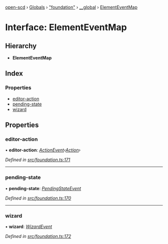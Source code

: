 [open-scd](../README.md) › [Globals](../globals.md) › ["foundation"](../modules/_foundation_.md) › [__global](../modules/_foundation_.__global.md) › [ElementEventMap](_foundation_.__global.elementeventmap.md)

# Interface: ElementEventMap

## Hierarchy

* **ElementEventMap**

## Index

### Properties

* [editor-action](_foundation_.__global.elementeventmap.md#editor-action)
* [pending-state](_foundation_.__global.elementeventmap.md#pending-state)
* [wizard](_foundation_.__global.elementeventmap.md#wizard)

## Properties

###  editor-action

• **editor-action**: *[ActionEvent](../modules/_foundation_.md#actionevent)‹[Action](../modules/_foundation_.md#action)›*

*Defined in [src/foundation.ts:171](https://github.com/openscd/open-scd/blob/9ac9814/src/foundation.ts#L171)*

___

###  pending-state

• **pending-state**: *[PendingStateEvent](../modules/_foundation_.md#pendingstateevent)*

*Defined in [src/foundation.ts:170](https://github.com/openscd/open-scd/blob/9ac9814/src/foundation.ts#L170)*

___

###  wizard

• **wizard**: *[WizardEvent](../modules/_foundation_.md#wizardevent)*

*Defined in [src/foundation.ts:172](https://github.com/openscd/open-scd/blob/9ac9814/src/foundation.ts#L172)*
